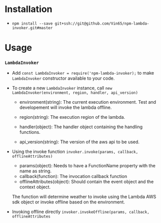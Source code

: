 # Installation
* `npm install --save git+ssh://git@github.com/Vin65/npm-lambda-invoker.git#master`

# Usage

### `LambdaInvoker`
* Add `const LambdaInvoker = require('npm-lambda-invoker);` to make `LambdaInvoker` constructor available to your code.

* To create a new `LambdaInvoker` instance, call `new LambdaInvoker(environment, region, handler, api_version)`

  * environment(string): The current execution environment. Test and developement will invoke the lambda offline.

  * region(string): The execution region of the lambda.

  * handler(object): The handler object containing the handling functions.

  * api_version(string): The version of the aws api to be used.

* Using the invoke function `invoker.invoke(params, callback, offlineAttributes)`
  * params(object): Needs to have a FunctionName property with the name as string.
  * callback(function): The invocation callback function
  * offlineAttributes(object): Should contain the event object and the context object.

  The function will determine weather to invoke using the Lambda AWS sdk object or invoke offline based on the environment.

* Invoking offline directly `invoker.invokeOffline(params, callback, offlineAttributes`
